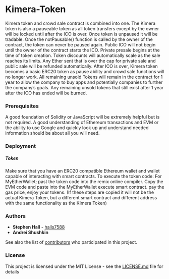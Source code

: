 # Kimera-Token
Kimera token and crowd sale contract is combined into one. The Kimera token is also a pauseable token as all token transfers except by the owner will be locked until after the ICO is over. Once token is unpaused it will be tradable. Once the notPausable() function is called by the owner of the contract, the token can never be paused again. Public ICO will not begin until the owner of the contract starts the ICO. Private presale begins at the time of token creation. Token discounts will automatically scale as the sale reaches its limits. Any Ether sent that is over the cap for private sale and public sale will be refunded automatically. After ICO is over, Kimera token becomes a basic ERC20 token as pause ability and crowd sale functions will no longer work. All remaining unsold Tokens will remain in the contract for 1 year to allow the company to buy apps and potentially companies to further the company’s goals. Any remaining unsold tokens that still exist after 1 year after the ICO has ended will be burned. 

### Prerequisites
A good foundation of Solidity or JavaScript will be extremely helpful but is not required. A good understanding of Ethereum transactions and EVM or the ability to use Google and quickly look up and understand needed information should be about all you will need.

### Deployment

##### Token

Make sure that you have an ERC20 compatible Ethereum wallet and wallet capable of interacting with smart contracts. To execute the token code: For MyEtherWallet; past the token code into the remix online compiler. Copy the EVM code and paste into the MyEtherWallet execute smart contract. pay the gas price, enjoy your tokens. (If these steps are copied it will not be the actual Kimera Token, but a different smart contract and different address with the same functionality as the Kimera Token)

### Authors

* **Stephen Hall** - [halls7588](https://github.com/halls7588)
* **Andrei Shushkin** 

See also the list of [contributors]( https://github.com/kimera/Kimera-Token/graphs/contributors) who participated in this project.

### License

This project is licensed under the MIT License - see the [LICENSE.md](LICENSE.md) file for details

